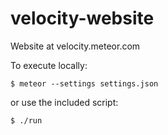 # velocity-website
Website at velocity.meteor.com

To execute locally:

```
$ meteor --settings settings.json
```

or use the included script:

```
$ ./run
```
